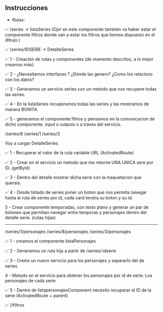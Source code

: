 ## Instrucciones

  - Rutas:

  ✅ /series -> listaSeries  (Ojo! en este componente también va haber estar el componente filtros donde van a estar los filtros que hemos dispuesto en el dibujo.)
  
  ✅ /series/IDSERIE -> DetalleSeries

  ✅ 1 - Creación de rutas y componentes (de momento descritos, a lo mejor creamos más).

  ✅ 2 - ¿Necesitamos interfaces ? ¿Dónde las genero? ¿Como los relaciono con los datos?

  ✅  3 - Generamos un servicio series con un metodo que nos recupere todas las series.

   ✅ 4 - En la listaSeries recuperamos todas las series y las mostramos de manera BONITA.

 ✅  5 - generamos el componente filtros y pensamos en la comunicacion de dicho componente. input o outputs o a traves del servicio.

/series/8
/series/1
/series/3

Voy a cargar DetalleSeries 

  ✅  1 - Recuperar el valor de la ruta variable URL (ActivatedRoute)

   ✅  2 - Crear en el servicio un metodo que me retorne UNA UNICA sere por ID. (getById)

   ✅  3 - Dentro del detalle mostrar dicha serie con la maquetacion que querais.

   ✅  4 - Desde listado de series poner un boton que nos permita navegar hasta al ruta de series por id, cada card tendra su boton y su id.

  5 - Crear componente temporadas, con texto plano y generar un par de botones que permitan navegar entre temporas y personajes dentro del detalle serie. (rutas hijas)


-------

/series/1/personajes
/series/8/personajes
/series/3/personajes


 ✅  1 - creamos el componente listaPersonajes

 ✅  2 - Generamos un ruta hija a partir de /series/:idserie

 ✅  3 - Creeis un nuevo servicio para los personajes y separarlo del de series.
  
  4 -  Metodo en el servicio para obtener los personajes por id de serie. Los personajes de cada serie

  ✅  5 - Dentro de listapersonajesComponent necesito recuperar el ID de la serie 
(ActivatedRoute  + parent)


 ✅  //filtros
